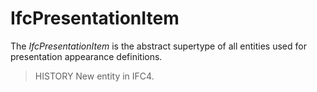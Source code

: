 # IfcPresentationItem

The _IfcPresentationItem_ is the abstract supertype of all entities used for presentation appearance definitions.
<!-- end of short definition -->

> HISTORY New entity in IFC4.
